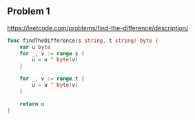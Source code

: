 ## Problem 1
https://leetcode.com/problems/find-the-difference/description/

```go
func findTheDifference(s string, t string) byte {
	var u byte
	for _, v := range s {
		u = u ^ byte(v)
	}

	for _, v := range t {
		u = u ^ byte(v)
	}

	return u
}
```
